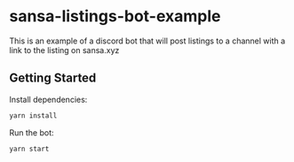# sansa-listings-bot-example

This is an example of a discord bot that will post listings to a channel with a link to the listing on sansa.xyz

## Getting Started

Install dependencies:

```bash
yarn install
```

Run the bot:

```bash
yarn start
```
